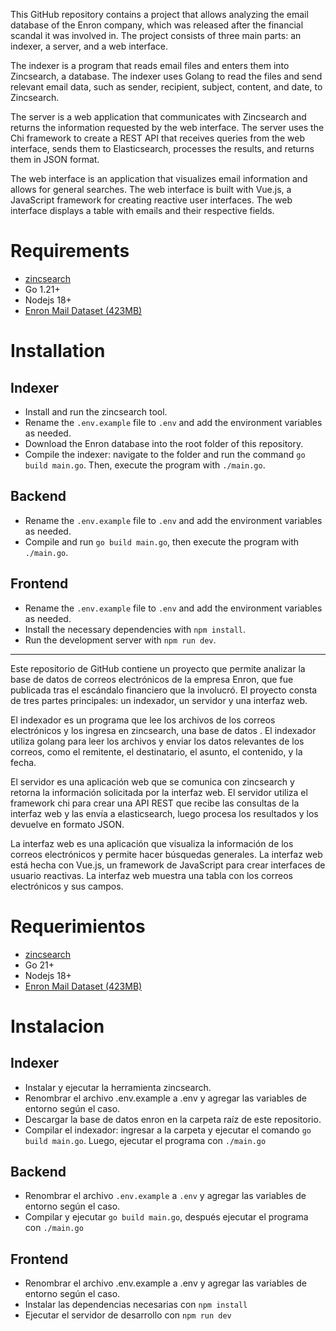 This GitHub repository contains a project that allows analyzing the email database of the Enron company, which was released after the financial scandal it was involved in. The project consists of three main parts: an indexer, a server, and a web interface.

The indexer is a program that reads email files and enters them into Zincsearch, a database. The indexer uses Golang to read the files and send relevant email data, such as sender, recipient, subject, content, and date, to Zincsearch.

The server is a web application that communicates with Zincsearch and returns the information requested by the web interface. The server uses the Chi framework to create a REST API that receives queries from the web interface, sends them to Elasticsearch, processes the results, and returns them in JSON format.

The web interface is an application that visualizes email information and allows for general searches. The web interface is built with Vue.js, a JavaScript framework for creating reactive user interfaces. The web interface displays a table with emails and their respective fields.

# Requirements

- [zincsearch](https://zincsearch-docs.zinc.dev/)
- Go 1.21+
- Nodejs 18+
- [Enron Mail Dataset (423MB)](http://www.cs.cmu.edu/~enron/enron_mail_20110402.tgz)

# Installation

## Indexer

- Install and run the zincsearch tool.
- Rename the `.env.example` file to `.env` and add the environment variables as needed.
- Download the Enron database into the root folder of this repository.
- Compile the indexer: navigate to the folder and run the command `go build main.go`. Then, execute the program with `./main.go`.

## Backend

- Rename the `.env.example` file to `.env` and add the environment variables as needed.
- Compile and run `go build main.go`, then execute the program with `./main.go`.

## Frontend

- Rename the `.env.example` file to `.env` and add the environment variables as needed.
- Install the necessary dependencies with `npm install`.
- Run the development server with `npm run dev`.

---

Este repositorio de GitHub contiene un proyecto que permite analizar la base de datos de correos electrónicos de la empresa Enron, que fue publicada tras el escándalo financiero que la involucró. El proyecto consta de tres partes principales: un indexador, un servidor y una interfaz web.

El indexador es un programa que lee los archivos de los correos electrónicos y los ingresa en zincsearch, una base de datos . El indexador utiliza golang para leer los archivos y enviar los datos relevantes de los correos, como el remitente, el destinatario, el asunto, el contenido, y la fecha.

El servidor es una aplicación web que se comunica con zincsearch y retorna la información solicitada por la interfaz web. El servidor utiliza el framework chi para crear una API REST que recibe las consultas de la interfaz web y las envía a elasticsearch, luego procesa los resultados y los devuelve en formato JSON.

La interfaz web es una aplicación que visualiza la información de los correos electrónicos y permite hacer búsquedas generales. La interfaz web está hecha con Vue.js, un framework de JavaScript para crear interfaces de usuario reactivas. La interfaz web muestra una tabla con los correos electrónicos y sus campos.

# Requerimientos

- [zincsearch](https://zincsearch-docs.zinc.dev/)
- Go 21+
- Nodejs 18+
- [Enron Mail Dataset (423MB)](http://www.cs.cmu.edu/~enron/enron_mail_20110402.tgz)

# Instalacion

## Indexer

- Instalar y ejecutar la herramienta zincsearch.
- Renombrar el archivo .env.example a .env y agregar las variables de entorno según el caso.
- Descargar la base de datos enron en la carpeta raíz de este repositorio.
- Compilar el indexador: ingresar a la carpeta y ejecutar el comando `go build main.go`. Luego, ejecutar el programa con `./main.go`

## Backend

- Renombrar el archivo `.env.example` a `.env` y agregar las variables de entorno según el caso.
- Compilar y ejecutar `go build main.go`, después ejecutar el programa con `./main.go`

## Frontend

- Renombrar el archivo .env.example a .env y agregar las variables de entorno según el caso.
- Instalar las dependencias necesarias con `npm install`
- Ejecutar el servidor de desarrollo con `npm run dev`
